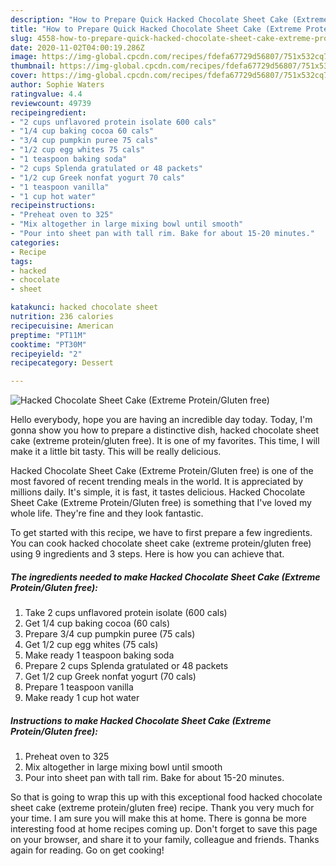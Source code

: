 ```yaml
---
description: "How to Prepare Quick Hacked Chocolate Sheet Cake (Extreme Protein/Gluten free)"
title: "How to Prepare Quick Hacked Chocolate Sheet Cake (Extreme Protein/Gluten free)"
slug: 4558-how-to-prepare-quick-hacked-chocolate-sheet-cake-extreme-protein-gluten-free
date: 2020-11-02T04:00:19.286Z
image: https://img-global.cpcdn.com/recipes/fdefa67729d56807/751x532cq70/hacked-chocolate-sheet-cake-extreme-proteingluten-free-recipe-main-photo.jpg
thumbnail: https://img-global.cpcdn.com/recipes/fdefa67729d56807/751x532cq70/hacked-chocolate-sheet-cake-extreme-proteingluten-free-recipe-main-photo.jpg
cover: https://img-global.cpcdn.com/recipes/fdefa67729d56807/751x532cq70/hacked-chocolate-sheet-cake-extreme-proteingluten-free-recipe-main-photo.jpg
author: Sophie Waters
ratingvalue: 4.4
reviewcount: 49739
recipeingredient:
- "2 cups unflavored protein isolate 600 cals"
- "1/4 cup baking cocoa 60 cals"
- "3/4 cup pumpkin puree 75 cals"
- "1/2 cup egg whites 75 cals"
- "1 teaspoon baking soda"
- "2 cups Splenda gratulated or 48 packets"
- "1/2 cup Greek nonfat yogurt 70 cals"
- "1 teaspoon vanilla"
- "1 cup hot water"
recipeinstructions:
- "Preheat oven to 325"
- "Mix altogether in large mixing bowl until smooth"
- "Pour into sheet pan with tall rim. Bake for about 15-20 minutes."
categories:
- Recipe
tags:
- hacked
- chocolate
- sheet

katakunci: hacked chocolate sheet 
nutrition: 236 calories
recipecuisine: American
preptime: "PT11M"
cooktime: "PT30M"
recipeyield: "2"
recipecategory: Dessert

---
```



![Hacked Chocolate Sheet Cake (Extreme Protein/Gluten free)](https://img-global.cpcdn.com/recipes/fdefa67729d56807/751x532cq70/hacked-chocolate-sheet-cake-extreme-proteingluten-free-recipe-main-photo.jpg)

Hello everybody, hope you are having an incredible day today. Today, I'm gonna show you how to prepare a distinctive dish, hacked chocolate sheet cake (extreme protein/gluten free). It is one of my favorites. This time, I will make it a little bit tasty. This will be really delicious.

Hacked Chocolate Sheet Cake (Extreme Protein/Gluten free) is one of the most favored of recent trending meals in the world. It is appreciated by millions daily. It's simple, it is fast, it tastes delicious. Hacked Chocolate Sheet Cake (Extreme Protein/Gluten free) is something that I've loved my whole life. They're fine and they look fantastic.




To get started with this recipe, we have to first prepare a few ingredients. You can cook hacked chocolate sheet cake (extreme protein/gluten free) using 9 ingredients and 3 steps. Here is how you can achieve that.

<!--inarticleads1-->

##### The ingredients needed to make Hacked Chocolate Sheet Cake (Extreme Protein/Gluten free):

1. Take 2 cups unflavored protein isolate (600 cals)
1. Get 1/4 cup baking cocoa (60 cals)
1. Prepare 3/4 cup pumpkin puree (75 cals)
1. Get 1/2 cup egg whites (75 cals)
1. Make ready 1 teaspoon baking soda
1. Prepare 2 cups Splenda gratulated or 48 packets
1. Get 1/2 cup Greek nonfat yogurt (70 cals)
1. Prepare 1 teaspoon vanilla
1. Make ready 1 cup hot water




<!--inarticleads2-->

##### Instructions to make Hacked Chocolate Sheet Cake (Extreme Protein/Gluten free):

1. Preheat oven to 325
1. Mix altogether in large mixing bowl until smooth
1. Pour into sheet pan with tall rim. Bake for about 15-20 minutes.




So that is going to wrap this up with this exceptional food hacked chocolate sheet cake (extreme protein/gluten free) recipe. Thank you very much for your time. I am sure you will make this at home. There is gonna be more interesting food at home recipes coming up. Don't forget to save this page on your browser, and share it to your family, colleague and friends. Thanks again for reading. Go on get cooking!

